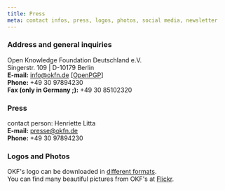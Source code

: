 ```yaml
---
title: Press
meta: contact infos, press, logos, photos, social media, newsletter
---
```


### Address and general inquiries

Open Knowledge Foundation Deutschland e.V.<br>
Singerstr. 109 | D-10179 Berlin <br>
**E-mail:** info@okfn.de [<a href="/okf/info_okfn_de_pub.asc">OpenPGP</a>] <br>
**Phone:** +49 30 97894230 <br>
**Fax (only in Germany ;):** +49 30 85102320 


### Press

contact person: Henriette Litta<br>
**E-mail:** presse@okfn.de<br>
**Phone:** +49 30 97894230

### Logos and Photos

OKF's logo can be downloaded in [different formats](https://okfn.de/files/logos/Logos_okfde.zip).<br>
You can find many beautiful pictures from OKF's at [Flickr](https://www.flickr.com/photos/okfde/sets/).
